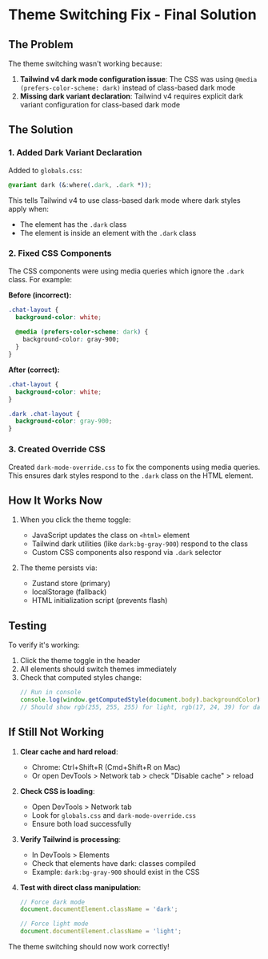 # Theme Switching Fix - Final Solution

## The Problem

The theme switching wasn't working because:

1. **Tailwind v4 dark mode configuration issue**: The CSS was using `@media (prefers-color-scheme: dark)` instead of class-based dark mode
2. **Missing dark variant declaration**: Tailwind v4 requires explicit dark variant configuration for class-based dark mode

## The Solution

### 1. Added Dark Variant Declaration

Added to `globals.css`:
```css
@variant dark (&:where(.dark, .dark *));
```

This tells Tailwind v4 to use class-based dark mode where dark styles apply when:
- The element has the `.dark` class
- The element is inside an element with the `.dark` class

### 2. Fixed CSS Components

The CSS components were using media queries which ignore the `.dark` class. For example:

**Before (incorrect):**
```css
.chat-layout {
  background-color: white;
  
  @media (prefers-color-scheme: dark) {
    background-color: gray-900;
  }
}
```

**After (correct):**
```css
.chat-layout {
  background-color: white;
}

.dark .chat-layout {
  background-color: gray-900;
}
```

### 3. Created Override CSS

Created `dark-mode-override.css` to fix the components using media queries. This ensures dark styles respond to the `.dark` class on the HTML element.

## How It Works Now

1. When you click the theme toggle:
   - JavaScript updates the class on `<html>` element
   - Tailwind dark utilities (like `dark:bg-gray-900`) respond to the class
   - Custom CSS components also respond via `.dark` selector

2. The theme persists via:
   - Zustand store (primary)
   - localStorage (fallback)
   - HTML initialization script (prevents flash)

## Testing

To verify it's working:

1. Click the theme toggle in the header
2. All elements should switch themes immediately
3. Check that computed styles change:
   ```javascript
   // Run in console
   console.log(window.getComputedStyle(document.body).backgroundColor);
   // Should show rgb(255, 255, 255) for light, rgb(17, 24, 39) for dark
   ```

## If Still Not Working

1. **Clear cache and hard reload**:
   - Chrome: Ctrl+Shift+R (Cmd+Shift+R on Mac)
   - Or open DevTools > Network tab > check "Disable cache" > reload

2. **Check CSS is loading**:
   - Open DevTools > Network tab
   - Look for `globals.css` and `dark-mode-override.css`
   - Ensure both load successfully

3. **Verify Tailwind is processing**:
   - In DevTools > Elements
   - Check that elements have dark: classes compiled
   - Example: `dark:bg-gray-900` should exist in the CSS

4. **Test with direct class manipulation**:
   ```javascript
   // Force dark mode
   document.documentElement.className = 'dark';
   
   // Force light mode  
   document.documentElement.className = 'light';
   ```

The theme switching should now work correctly!
